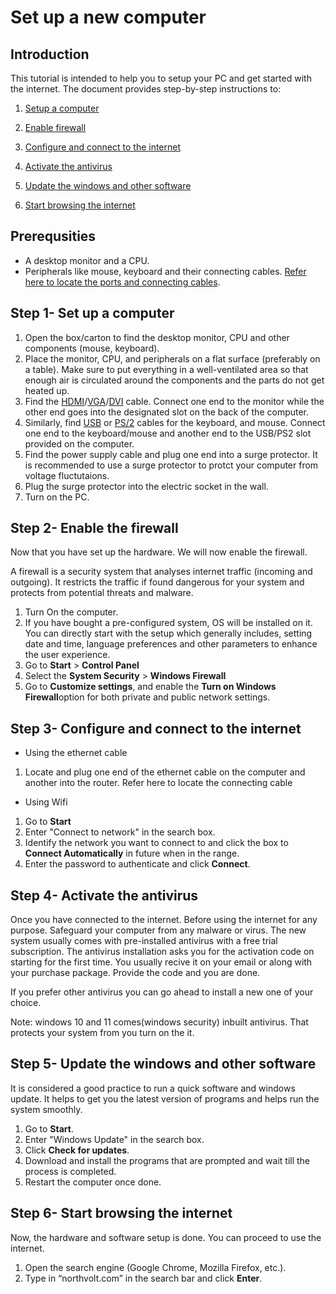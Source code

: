 # Set up a new computer

## Introduction

This tutorial is intended to help you to setup your PC and get started with the internet. The document provides step-by-step instructions to:

1) [Setup a computer](https://github.com/akshayakolay/Portfolio/edit/main/Tutorials/Set%20up%20a%20new%20computer.md#step-1--set-up-a-computer)

2) [Enable firewall](https://github.com/akshayakolay/Portfolio/edit/main/Tutorials/Set%20up%20a%20new%20computer.md#step-2--enable-the-firewall)

4) [Configure and connect to the internet](https://github.com/akshayakolay/Portfolio/edit/main/Tutorials/Set%20up%20a%20new%20computer.md#step-3--configure-and-connect-to-the-internet)
 
5) [Activate the antivirus](https://github.com/akshayakolay/Portfolio/edit/main/Tutorials/Set%20up%20a%20new%20computer.md#step-4--activate-the-antivirus)

6) [Update the windows and other software](https://github.com/akshayakolay/Portfolio/edit/main/Tutorials/Set%20up%20a%20new%20computer.md#step-5--update-the-windows-and-other-software)

7) [Start browsing the internet](https://github.com/akshayakolay/Portfolio/edit/main/Tutorials/Set%20up%20a%20new%20computer.md#step-6--start-browsing-the-internet)


## Prerequsities

* A desktop monitor and a CPU.
* Peripherals like mouse, keyboard and their connecting cables. [Refer here to locate the ports and connecting cables](https://github.com/akshayakolay/Portfolio/blob/main/Tutorials/Connecting%20cables%20and%20ports.md#types-of-cables-and-ports).

## Step 1- Set up a computer

1) Open the box/carton to find the desktop monitor, CPU and other components (mouse, keyboard).
2) Place the monitor, CPU, and peripherals on a flat surface (preferably on a table). Make sure to put everything in a well-ventilated area so that enough air is circulated around the components and the parts do not get heated up.
3) Find the [HDMI](https://github.com/akshayakolay/Portfolio/blob/main/Tutorials/Connecting%20cables%20and%20ports.md#hdmi-cable-the-high-definition-media-interface-cable-is-used-to-generate-both-the-audio-and-video-output-you-dont-need-any-speakers-as-peripherals-for-this-cable-as-this-cable-is-capable-to-provide-audio-transmission-as-well)/[VGA](https://github.com/akshayakolay/Portfolio/blob/main/Tutorials/Connecting%20cables%20and%20ports.md#vga-cable-the-video-graphics-array-cable-is-used-in-computers-for-generating-video-output-on-the-monitor-essentially-it-is-a-bridge-between-the-computer-and-the-monitor-to-generate-the-audio-output-you-can-either-use-a-vga-to-hdmi-converter-cable-or-connect-the-speakers-as-peripherals)/[DVI](https://github.com/akshayakolay/Portfolio/blob/main/Tutorials/Connecting%20cables%20and%20ports.md#dvi-cable-the-digital-visual-interface-cable-is-used-to-provide-video-display-on-the-monitor-to-get-audio-support-use-dvi-to-hdmi-converter-cable-or-connect-the-speakers-as-peripherals) cable. Connect one end to the monitor while the other end goes into the designated slot on the back of the computer.
4) Similarly, find [USB](https://github.com/akshayakolay/Portfolio/blob/main/Tutorials/Connecting%20cables%20and%20ports.md#usb-cable-the-universal-serial-bus-is-used-to-connect-any-usb-supported-deviceperipherals-to-the-computer) or [PS/2](https://github.com/akshayakolay/Portfolio/blob/main/Tutorials/Connecting%20cables%20and%20ports.md#ps2-cable-the-cable-is-used-to-connect-the-wired-keyboard-and-mouse-ps2-ports-on-the-computer-have-two-colour-codes) cables for the keyboard, and mouse. Connect one end to the keyboard/mouse and another end to the USB/PS2 slot provided on the computer.
5) Find the power supply cable and plug one end into a surge protector. It is recommended to use a surge protector to protct your computer from voltage fluctutaions.
6) Plug the surge protector into the electric socket in the wall.
7) Turn on the PC.

## Step 2- Enable the firewall 

Now that you have set up the hardware. We will now enable the firewall.

A firewall is a security system that analyses internet traffic (incoming and outgoing). It restricts the traffic if found dangerous for your system and protects from potential threats and malware.

1) Turn On the computer.
2) If you have bought a pre-configured system, OS will be installed on it. You can directly start with the setup which generally includes, setting date and time, language preferences and other parameters to enhance the user experience. 
3) Go to **Start** > **Control Panel**
4) Select the **System Security** > **Windows Firewall**
5) Go to **Customize settings**, and enable the **Turn on Windows Firewall**option for both private and public network settings. 

## Step 3- Configure and connect to the internet

* Using the ethernet cable
1) Locate and plug one end of the ethernet cable on the computer and another into the router. Refer here to locate the connecting cable

* Using Wifi

1) Go to **Start**
2) Enter "Connect to network" in the search box.
3) Identify the network you want to connect to and click the box to **Connect Automatically** in future when in the range.
4) Enter the password to authenticate and click **Connect**.

## Step 4- Activate the antivirus

Once you have connected to the internet. Before using the internet for any purpose. Safeguard your computer from any malware or virus. 
The new system usually comes with pre-installed antivirus with a free trial subscription. The antivirus installation asks you for the activation code on starting for the first time. You usually recive it on your email or along with your purchase package. Provide the code and you are done.

If you prefer other antivirus you can go ahead to install a new one of your choice.

Note: windows 10 and 11 comes(windows security) inbuilt antivirus. That protects your system from you turn on the it. 

## Step 5- Update the windows and other software

It is considered a good practice to run a quick software and windows update. It helps to get you the latest version of programs and helps run the system smoothly.

1) Go to **Start**.
2) Enter "Windows Update" in the search box.
3) Click **Check for updates**.
4) Download and install the programs that are prompted and wait till the process is completed.
5) Restart the computer once done.
 
## Step 6- Start browsing the internet

Now, the hardware and software setup is done. You can proceed to use the internet.

1) Open the search engine (Google Chrome, Mozilla Firefox, etc.).
2) Type in “northvolt.com” in the search bar and click **Enter**.




